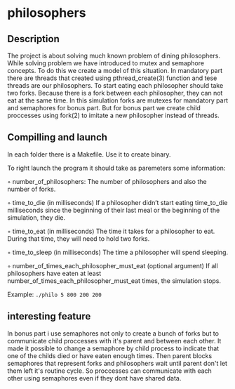 # philosophers
## Description

The project is about solving much known problem of dining philosophers. While solving problem we have introduced to mutex and semaphore concepts.
To do this we create a model of this situation.
In mandatory part there are threads that created using pthread_create(3) function and tese threads are our philosophers.
To start eating each philosopher should take two forks. Because there is a fork between each philosopher, they can not eat at the same time.
In this simulation forks are mutexes for mandatory part and semaphores for bonus part.
But for bonus part we create child proccesses using fork(2) to imitate a new philosopher instead of threads.

## Compilling and launch

In each folder there is a Makefile. Use it to create binary.

To right launch the program it should take as paremeters some information:

◦ number_of_philosophers: The number of philosophers and also the number of forks.

◦ time_to_die (in milliseconds)
  If a philosopher didn’t start eating time_to_die milliseconds since the beginning of their last meal or the beginning of the simulation, they die.
  
◦ time_to_eat (in milliseconds)
  The time it takes for a philosopher to eat. During that time, they will need to hold two forks.
  
◦ time_to_sleep (in milliseconds)
  The time a philosopher will spend sleeping.
  
◦ number_of_times_each_philosopher_must_eat (optional argument)
  If all philosophers have eaten at least number_of_times_each_philosopher_must_eat times, the simulation stops.
  
Example: ```./philo 5 800 200 200```
  
## interesting feature
  
In bonus part i use semaphores not only to create a bunch of forks but to communicate child proccesses with it's parent and between each other.
It made it possible to change a semaphore by child process to indicate that one of the childs died or have eaten enough times.
Then parent blocks semaphores that represent forks and philosophers wait until parent don't let them left it's routine cycle.
So proccesses can communicate with each other using semaphores even if they dont have shared data.
